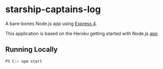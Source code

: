 # starship-captains-log

A bare-bones Node.js app using [Express 4](http://expressjs.com/).

This application is based on the Heroku getting started with Node.js [app](https://devcenter.heroku.com/articles/getting-started-with-nodejs)

## Running Locally

```sh
PS C:> npm start
```

